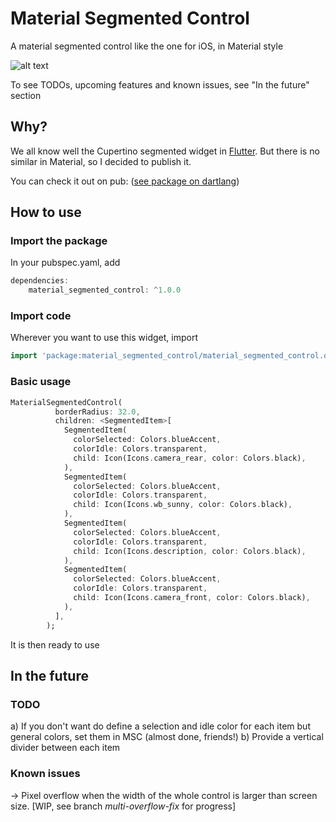 # Material Segmented Control

A material segmented control like the one for iOS, in Material style

![alt text](https://github.com/beagle-barks/material_segmented_control/blob/master/images/msc.png "Preview")

To see TODOs, upcoming features and known issues, see "In the future" section

## Why?

We all know well the Cupertino segmented widget in [Flutter](https://flutter.dev).
But there is no similar in Material, so I decided to publish it.

You can check it out on pub:
([see package on dartlang](http://pub.dartlang.org/packages/material_segmented_control))


## How to use


### Import the package

In your pubspec.yaml, add

```dart
dependencies: 
    material_segmented_control: ^1.0.0
```


### Import code

Wherever you want to use this widget, import

```dart
import 'package:material_segmented_control/material_segmented_control.dart';
```


### Basic usage

```dart
MaterialSegmentedControl(
          borderRadius: 32.0,
          children: <SegmentedItem>[
            SegmentedItem(
              colorSelected: Colors.blueAccent,
              colorIdle: Colors.transparent,
              child: Icon(Icons.camera_rear, color: Colors.black),
            ),
            SegmentedItem(
              colorSelected: Colors.blueAccent,
              colorIdle: Colors.transparent,
              child: Icon(Icons.wb_sunny, color: Colors.black),
            ),
            SegmentedItem(
              colorSelected: Colors.blueAccent,
              colorIdle: Colors.transparent,
              child: Icon(Icons.description, color: Colors.black),
            ),
            SegmentedItem(
              colorSelected: Colors.blueAccent,
              colorIdle: Colors.transparent,
              child: Icon(Icons.camera_front, color: Colors.black),
            ),
          ],
        );
```

It is then ready to use

## In the future

### TODO

a) If you don't want do define a selection and idle color for each item but general colors, set them in MSC (almost done, friends!)
b) Provide a vertical divider between each item


### Known issues

-> Pixel overflow when the width of the whole control is larger than screen size. [WIP, see branch *multi-overflow-fix* for progress]